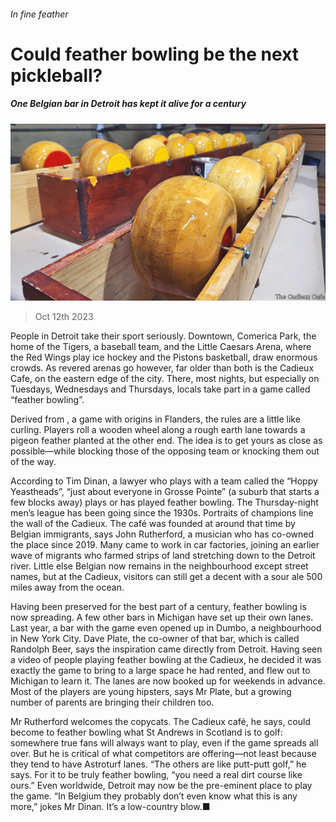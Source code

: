 ###### In fine feather

# Could feather bowling be the next pickleball? 

##### One Belgian bar in Detroit has kept it alive for a century 

![image](images/20231014_USP001.jpg) 

> Oct 12th 2023 

People in Detroit take their sport seriously. Downtown, Comerica Park, the home of the Tigers, a baseball team, and the Little Caesars Arena, where the Red Wings play ice hockey and the Pistons basketball, draw enormous crowds. As revered arenas go however, far older than both is the Cadieux Cafe, on the eastern edge of the city. There, most nights, but especially on Tuesdays, Wednesdays and Thursdays, locals take part in a game called “feather bowling”. 

Derived from , a game with origins in Flanders, the rules are a little like curling. Players roll a wooden wheel along a rough earth lane towards a pigeon feather planted at the other end. The idea is to get yours as close as possible—while blocking those of the opposing team or knocking them out of the way.

According to Tim Dinan, a lawyer who plays with a team called the “Hoppy Yeastheads”, “just about everyone in Grosse Pointe” (a suburb that starts a few blocks away) plays or has played feather bowling. The Thursday-night men’s league has been going since the 1930s. Portraits of champions line the wall of the Cadieux. The café was founded at around that time by Belgian immigrants, says John Rutherford, a musician who has co-owned the place since 2019. Many came to work in car factories, joining an earlier wave of migrants who farmed strips of land stretching down to the Detroit river. Little else Belgian now remains in the neighbourhood except street names, but at the Cadieux, visitors can still get a decent  with a sour ale 500 miles away from the ocean.

Having been preserved for the best part of a century, feather bowling is now spreading. A few other bars in Michigan have set up their own lanes. Last year, a bar with the game even opened up in Dumbo, a neighbourhood in New York City. Dave Plate, the co-owner of that bar, which is called Randolph Beer, says the inspiration came directly from Detroit. Having seen a video of people playing feather bowling at the Cadieux, he decided it was exactly the game to bring to a large space he had rented, and flew out to Michigan to learn it. The lanes are now booked up for weekends in advance. Most of the players are young hipsters, says Mr Plate, but a growing number of parents are bringing their children too.

Mr Rutherford welcomes the copycats. The Cadieux café, he says, could become to feather bowling what St Andrews in Scotland is to golf: somewhere true fans will always want to play, even if the game spreads all over. But he is critical of what competitors are offering—not least because they tend to have Astroturf lanes. “The others are like putt-putt golf,” he says. For it to be truly feather bowling, “you need a real dirt course like ours.” Even worldwide, Detroit may now be the pre-eminent place to play the game. “In Belgium they probably don’t even know what this is any more,” jokes Mr Dinan. It’s a low-country blow.■



